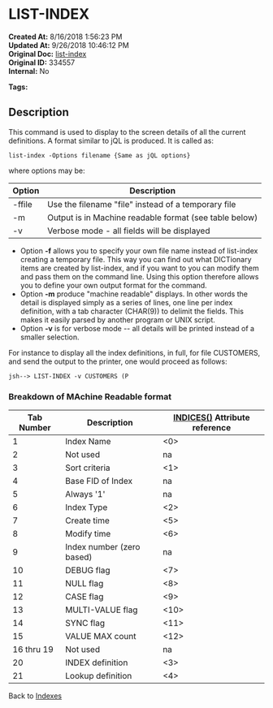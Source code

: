 # LIST-INDEX

**Created At:** 8/16/2018 1:56:23 PM  
**Updated At:** 9/26/2018 10:46:12 PM  
**Original Doc:** [list-index](https://docs.jbase.com/48152-indexes/list-index)  
**Original ID:** 334557  
**Internal:** No  

**Tags:**
<badge text='file indexing' vertical='middle' />

## Description

This command is used to display to the screen details of all the current definitions. A format similar to jQL is produced. It is called as:

```
list-index -Options filename {Same as jQL options}
```

where options may be:

| Option | Description |
| --- | --- |
| -ffile | Use the filename "file" instead of a temporary file |
| -m | Output is in Machine readable format (see table below) |
| -v | Verbose mode - all fields will be displayed |

- Option **-f** allows you to specify your own file name instead of list-index creating a temporary file. This way you can find out what DICTionary items are created by list-index, and if you want to you can modify them and pass them on the command line. Using this option therefore allows you to define your own output format for the command.
- Option **-m** produce "machine readable" displays. In other words the detail is displayed simply as a series of lines, one line per index definition, with a tab character (CHAR(9)) to delimit the fields. This makes it easily parsed by another program or UNIX script.
- Option **-v** is for verbose mode -- all details will be printed instead of a smaller selection.

For instance to display all the index definitions, in full, for file CUSTOMERS, and send the output to the printer, one would proceed as follows:

```
jsh--> LIST-INDEX -v CUSTOMERS (P
```

### Breakdown of MAchine Readable format


| Tab Number | Description | [INDICES()](./../introduction-to-secondary-indexes) Attribute reference |
| --- | --- | --- |
| 1 | Index Name | &lt;0&gt; |
| 2 | Not used | na |
| 3 | Sort criteria | &lt;1&gt; |
| 4 | Base FID of Index | na |
| 5 | Always '1' | na |
| 6 | Index Type | &lt;2&gt; |
| 7 | Create time | &lt;5&gt; |
| 8 | Modify time | &lt;6&gt; |
| 9 | Index number (zero based) | na |
| 10 | DEBUG flag | &lt;7&gt; |
| 11 | NULL flag | &lt;8&gt; |
| 12 | CASE flag | &lt;9&gt; |
| 13 | MULTI-VALUE flag | &lt;10&gt; |
| 14 | SYNC flag | &lt;11&gt; |
| 15 | VALUE MAX count | &lt;12&gt; |
| 16 thru 19 | Not used | na |
| 20 | INDEX definition | &lt;3&gt; |
| 21 | Lookup definition | &lt;4&gt; |

Back to [Indexes](./../README.md)
